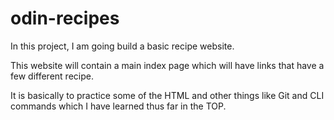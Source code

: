 # odin-recipes

In this project, I am going build a basic recipe website.

This website will contain a main index page which will have links that have a few different recipe.

It is basically to practice some of the HTML and other things like Git and CLI commands which I have learned thus far in the TOP.
